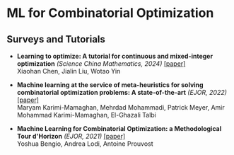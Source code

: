 # ML for Combinatorial Optimization

## Surveys and Tutorials

+ **Learning to optimize: A tutorial for continuous and mixed-integer optimization** *(Science China Mathematics, 2024)* [[paper]](https://arxiv.org/abs/2405.15251)  
  Xiaohan Chen, Jialin Liu, Wotao Yin

+ **Machine learning at the service of meta-heuristics for solving combinatorial optimization problems: A state-of-the-art** *(EJOR, 2022)* [[paper]](https://www.sciencedirect.com/science/article/pii/S0377221721003623)  
  Maryam Karimi-Mamaghan, Mehrdad Mohammadi, Patrick Meyer, Amir Mohammad Karimi-Mamaghan, El-Ghazali Talbi

+ **Machine Learning for Combinatorial Optimization: a Methodological Tour d'Horizon** *(EJOR, 2021)* [[paper]](https://arxiv.org/abs/1811.06128)  
  Yoshua Bengio, Andrea Lodi, Antoine Prouvost